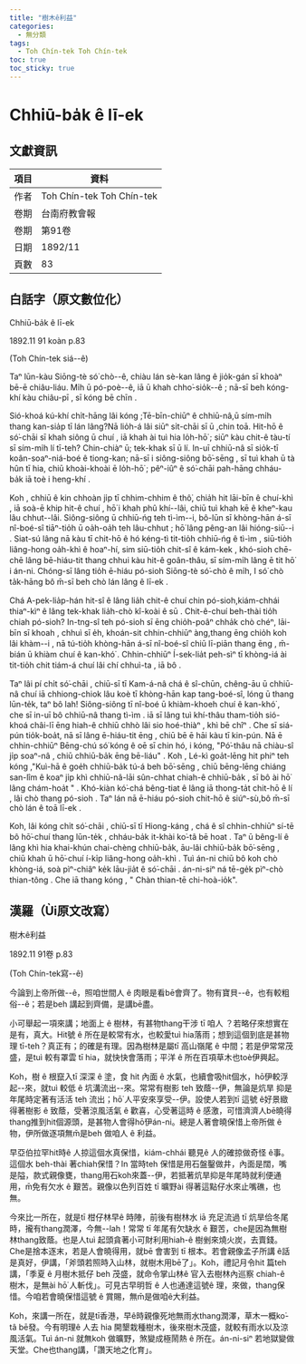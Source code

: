 ```yaml
---
title: "樹木ê利益"
categories:
  - 無分類
tags:
  - Toh Chín-tek Toh Chín-tek
toc: true
toc_sticky: true
---
```


# Chhiū-ba̍k ê lī-ek

## 文獻資訊

| 項目 | 資料 |
|---|---|
| 作者 | Toh Chín-tek Toh Chín-tek |
| 卷期 | 台南府教會報 |
| 卷期 | 第91卷 |
| 日期 | 1892/11 |
| 頁數 | 83 |

## 白話字（原文數位化）

Chhiū-ba̍k ê lī-ek

1892.11 91 koàn p.83

(Toh Chín-tek siá--ê)

Taⁿ lūn-kàu Siōng-tè só͘ chò--ê, chiàu lán sè-kan lâng ê jio̍k-gán sī khoàⁿ bē-ē chiâu-liáu. Mi̍h ū pó-poè--ê, iā ū khah chho͘-sio̍k--ê ; nā-sī beh kóng-khí kàu chiâu-pī , sī kóng bē chīn .

Sió-khoá kú-khí chi̍t-hāng lâi kóng ;Tē-bīn-chiūⁿ ê chhiū-nâ,ū sím-mi̍h thang kan-sia̍p tī lán lâng?Nā lio̍h-á lâi siūⁿ si̍t-chāi sī ū ,chin toā. Hit-hō ê só͘-chāi sī khah siông ū chuí , iā khah ài tuì hia lo̍h-hō͘ ; siūⁿ kàu chit-ê tàu-tí sī sím-mi̍h lí tī-teh? Chin-chiàⁿ ū; tek-khak sī ū lí. In-uī chhiū-nâ sī sio̍k-tī koân-soaⁿ-niá-boé ê tiong-kan; nā-sī i siông-siông bō͘-sēng , sī tuì khah ū tà hûn tī hia, chiū khoài-khoài ē lo̍h-hō͘ ; pêⁿ-iûⁿ ê só͘-chāi pah-hāng chháu-ba̍k iā toè i heng-khí .

Koh , chhiū ê kin chhoàn ji̍p tī chhim-chhim ê thô͘, chia̍h hit lāi-bīn ê chuí-khì , iā soà-ē khip hit-ê chuí , hō͘ i khah phû khí--lâi, chiū tuì khah kē ê kheⁿ-kau lâu chhut--lâi. Siông-siông ū chhiū-ńg teh tì-ìm--i, bô-lūn sī khòng-hān á-sī nî-boé-sî tiāⁿ-tio̍h ū oa̍h-oa̍h teh lâu-chhut ; hō͘ lâng pêng-an lâi hióng-siū--i . Siat-sú lâng nā kàu tī chit-hō ê hó kéng-tì tit-tio̍h chhiū-ńg ê tì-ìm , siū-tio̍h liâng-hong oa̍h-khì ê hoaⁿ-hí, sim siū-tio̍h chit-sî ê kám-kek , khó-sioh chē-chē lâng bē-hiáu-tit thang chhui kàu hit-ê goân-thâu, sī sím-mi̍h lâng ē tit hō͘ i án-ni. Chóng-sī lâng tio̍h ē-hiáu pó-sioh Siōng-tè só͘-chò ê mi̍h, I só͘ chò ta̍k-hāng bô m̄-sī beh chò lán lâng ê lī-ek .

Chá A-pek-lia̍p-hán hit-sî ê lâng lia̍h chit-ê chuí chin pó-sioh,kiám-chhái thiaⁿ-kìⁿ ê lâng tek-khak lia̍h-chò kî-koài ê sū . Chit-ê-chuí beh-thài tio̍h chiah pó-sioh? In-tng-sî teh pó-sioh sī ēng chio̍h-poâⁿ chha̍k chò chéⁿ, lāi-bīn sī khoah , chhuì sī e̍h, khoán-sit chhin-chhiūⁿ àng,thang ēng chio̍h koh lâi khàm--i , nā tú-tio̍h khòng-hān á-sī nî-boé-sî chiū lī-piān thang ēng , m̄-bián ū khiàm chuí ê kan-khó͘ . Chhin-chhiūⁿ Í-sek-lia̍t peh-sìⁿ tī khòng-iá ài tit-tio̍h chit tiám-á chuí lâi chí chhuì-ta , iā bô .

Taⁿ lâi pí chi̍t só͘-chāi , chiū-sī tī Kam-á-nâ chá ê sî-chūn, chêng-āu ū chhiū-nâ chuí iā chhiong-chiok lâu koè tī khòng-hān kap tang-boé-sî, lóng ū thang lūn-te̍k, taⁿ bô lah! Siông-siông tī nî-boé ū khiàm-khoeh chuí ê kan-khó͘ , che sī in-uī bô chhiū-nâ thang tì-ìm . iā sī lâng tuì khí-thâu tham-tio̍h sió-khoá châi-lī ēng hiah-ê chhiū chhò lâi sio hoé-thiàⁿ , khì bē chîⁿ . Che sī siá-pún tio̍k-boa̍t, nā sī lâng ē-hiáu-tit ēng , chiū bē ē hāi kàu tī kin-pún. Nā ē chhin-chhiūⁿ Bēng-chú só͘ kóng ê oē sī chin hó, i kóng, "Pó͘-thâu nā chiàu-sî ji̍p soaⁿ-nâ , chiū chhiū-ba̍k ēng bē-liáu" . Koh , Lé-kì goa̍t-lēng hit phiⁿ teh kóng ,"Kuì-hā ê goe̍h chhiū-ba̍k tú-á beh bō͘-sēng , chiū bēng-lēng chiáng san-lîm ê koaⁿ ji̍p khì chhiū-nâ-lāi sûn-chhat chiah-ê chhiū-ba̍k , sī bô ài hō͘ lâng chám-hoa̍t " . Khó-kiàn kó͘-chá bêng-tiat ê lâng iā thong-ta̍t chit-hō ê lí , lâi chò thang pó-sioh . Taⁿ lán nā ē-hiáu pó-sioh chit-hō ê siúⁿ-sù,bô m̄-sī chò lán ê toā lī-ek .

Koh, lâi kóng chi̍t só͘-chāi , chiū-sī tī Hiong-káng , chá ê sî chhin-chhiūⁿ sí-tē bô hō͘-chuí thang lūn-te̍k , chháu-ba̍k it-khài ko͘-tâ bē hoat . Taⁿ ū bêng-lí ê lâng khì hia khai-khún chai-chèng chhiū-ba̍k, āu-lâi chhiū-ba̍k bō͘-sēng , chiū khah ū hō͘-chuí í-ki̍p liâng-hong oa̍h-khì . Tuì án-ni chiū bô koh chò khòng-iá, soà pìⁿ-chiâⁿ ke̍k lāu-jia̍t ê só͘-chāi . án-ni-siⁿ ná tē-ge̍k pìⁿ-chò thian-tông . Che iā thang kóng , " Chàn thian-tē chi-hoà-io̍k".

## 漢羅（Ùi原文改寫）

樹木ê利益

1892.11 91卷 p.83

(Toh Chín-tek寫--ê)

今論到上帝所做--ê，照咱世間人 ê 肉眼是看bē會齊了。物有寶貝--ê，也有較粗俗--ê；若是beh 講起到齊備，是講bē盡。

小可舉起一項來講；地面上 ê 樹林，有甚物thang干涉 tī 咱人 ？若略仔來想實在是有，真大。Hit號 ê 所在是較常有水，也較愛tuì hia落雨；想到這個到底是甚物理 tī-teh？真正有；的確是有理。因為樹林是屬tī 高山嶺尾 ê 中間；若是伊常常茂盛，是tuì 較有罩雲 tī hia，就快快會落雨；平洋 ê 所在百項草木也toè伊興起。

Koh，樹 ê 根竄入tī 深深 ê 塗，食 hit 內面 ê 水氣，也續會吸hit個水，hō͘伊較浮起--來，就tuì 較低 ê 坑溝流出--來。常常有樹影 teh 致蔭--伊，無論是炕旱 抑是年尾時定著有活活 teh 流出；hō͘ 人平安來享受--伊。設使人若到tī 這號 ê好景緻得著樹影 ê 致蔭，受著涼風活氣 ê 歡喜，心受著這時 ê 感激，可惜濟濟人bē曉得thang推到hit個源頭，是甚物人會得hō͘伊án-ni。總是人著會曉保惜上帝所做 ê 物，伊所做逐項無m̄是beh 做咱人 ê 利益。

早亞伯拉罕hit時ê 人掠這個水真保惜，kiám-chhái 聽見ê 人的確掠做奇怪 ê事。這個水 beh-thài 著chiah保惜？In 當時teh 保惜是用石盤鑿做井，內面是闊，嘴是隘，款式親像甕，thang用石koh來蓋--伊，若抵著炕旱抑是年尾時就利便通用，m̄免有欠水 ê 艱苦。親像以色列百姓 tī 曠野ài 得著這點仔水來止嘴礁，也無。

今來比一所在，就是tī 柑仔林早ê 時陣，前後有樹林水 iā 充足流過 tī 炕旱佮冬尾時，攏有thang潤澤，今無--lah！常常 tī 年尾有欠缺水 ê 艱苦，che是因為無樹林thang致蔭。也是人tuì 起頭貪著小可財利用hiah-ê 樹剉來燒火炭，去賣錢。Che是捨本逐末，若是人會曉得用，就bē 會害到 tī 根本。若會親像孟子所講 ê話是真好，伊講，「斧頭若照時入山林，就樹木用bē了」。Koh，禮記月令hit 篇teh 講，「季夏 ê 月樹木抵仔 beh 茂盛，就命令掌山林ê 官入去樹林內巡察 chiah-ê 樹木，是無ài hō͘ 人斬伐」。可見古早明哲 ê 人也通達這號ê 理，來做，thang保惜。今咱若會曉保惜這號 ê 賞賜，無m̄是做咱ê大利益。

Koh，來講一所在，就是tī香港，早ê時親像死地無雨水thang潤澤，草木一概ko͘-tâ bē發。今有明理ê 人去 hia 開墾栽種樹木，後來樹木茂盛，就較有雨水以及涼風活氣。Tuì án-ni 就無koh 做曠野，煞變成極鬧熱 ê 所在。án-ni-siⁿ 若地獄變做天堂。Che也thang講，「讚天地之化育」。
